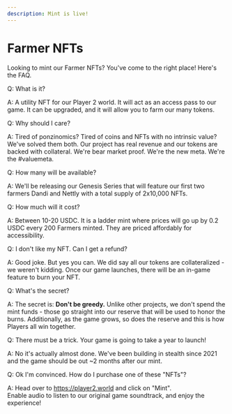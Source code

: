 ```yaml
---
description: Mint is live!
---
```


# Farmer NFTs

Looking to mint our Farmer NFTs? You've come to the right place! Here's the FAQ.

Q: What is it?

A: A utility NFT for our Player 2 world. It will act as an access pass to our game. It can be upgraded, and it will allow you to farm our many tokens.

Q: Why should I care?

A: Tired of ponzinomics? Tired of coins and NFTs with no intrinsic value? \
We've solved them both. Our project has real revenue and our tokens are backed with collateral. We're bear market proof. We're the new meta. We're the #valuemeta.

Q: How many will be available?

A: We'll be releasing our Genesis Series that will feature our first two farmers Dandi and Nettly with a total supply of 2x10,000 NFTs.

Q: How much will it cost?

A: Between 10-20 USDC. It is a ladder mint where prices will go up by 0.2 USDC every 200 Farmers minted. They are priced affordably for accessibility.

Q: I don't like my NFT. Can I get a refund?

A: Good joke. But yes you can. We did say all our tokens are collateralized - we weren't kidding. Once our game launches, there will be an in-game feature to burn your NFT.

Q: What's the secret?

A: The secret is: **Don't be greedy.** Unlike other projects, we don't spend the mint funds - those go straight into our reserve that will be used to honor the burns. Additionally, as the game grows, so does the reserve and this is how Players all win together.

Q: There must be a trick. Your game is going to take a year to launch!

A: No it's actually almost done. We've been building in stealth since 2021 and the game should be out \~2 months after our mint.

Q: Ok I'm convinced. How do I purchase one of these "NFTs"?

A: Head over to https://player2.world and click on "Mint".\
Enable audio to listen to our original game soundtrack, and enjoy the experience!

